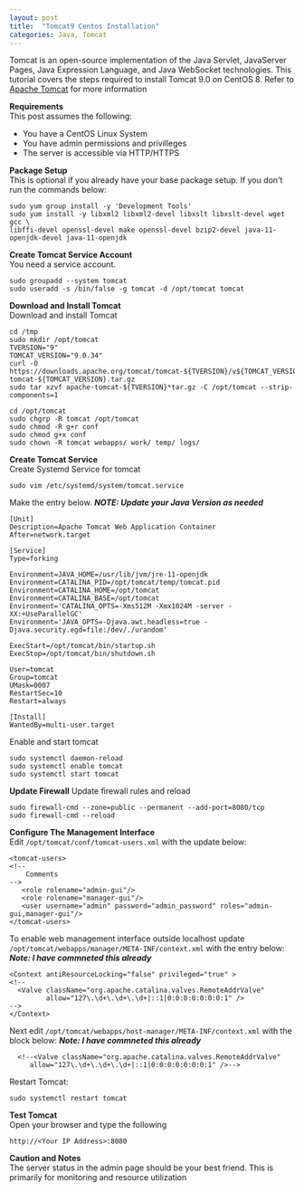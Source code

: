 ```yaml
---
layout: post
title:  "Tomcat9 Centos Installation"
categories: Java, Tomcat
---
```


Tomcat is an open-source implementation of the Java Servlet, JavaServer Pages, Java Expression Language, and Java WebSocket technologies.
This tutorial covers the steps required to install Tomcat 9.0 on CentOS 8. Refer to [Apache Tomcat](https://tomcat.apache.org/index.html)
for more information 

**Requirements**<br>
This post assumes the following:
* You have a CentOS Linux System
* You have admin permissions and privilleges
* The server is accessible via HTTP/HTTPS

**Package Setup**<br>
This is optional if you already have your base package setup. If you don't run the commands below:
```
sudo yum group install -y 'Development Tools'
sudo yum install -y libxml2 libxml2-devel libxslt libxslt-devel wget gcc \
libffi-devel openssl-devel make openssl-devel bzip2-devel java-11-openjdk-devel java-11-openjdk
```

**Create Tomcat Service Account**<br>
You need a service account.
```
sudo groupadd --system tomcat
sudo useradd -s /bin/false -g tomcat -d /opt/tomcat tomcat
```

**Download and Install Tomcat**<br>
Download and install Tomcat
```
cd /tmp
sudo mkdir /opt/tomcat
TVERSION="9"
TOMCAT_VERSION="9.0.34"
curl -O https://downloads.apache.org/tomcat/tomcat-${TVERSION}/v${TOMCAT_VERSION}/bin/apache-tomcat-${TOMCAT_VERSION}.tar.gz
sudo tar xzvf apache-tomcat-${TVERSION}*tar.gz -C /opt/tomcat --strip-components=1

cd /opt/tomcat
sudo chgrp -R tomcat /opt/tomcat
sudo chmod -R g+r conf
sudo chmod g+x conf
sudo chown -R tomcat webapps/ work/ temp/ logs/
```

**Create Tomcat Service**<br>
Create Systemd Service for tomcat
```
sudo vim /etc/systemd/system/tomcat.service
```
Make the entry below. ***NOTE: Update your Java Version as needed***
```
[Unit]
Description=Apache Tomcat Web Application Container
After=network.target

[Service]
Type=forking

Environment=JAVA_HOME=/usr/lib/jvm/jre-11-openjdk
Environment=CATALINA_PID=/opt/tomcat/temp/tomcat.pid
Environment=CATALINA_HOME=/opt/tomcat
Environment=CATALINA_BASE=/opt/tomcat
Environment='CATALINA_OPTS=-Xms512M -Xmx1024M -server -XX:+UseParallelGC'
Environment='JAVA_OPTS=-Djava.awt.headless=true -Djava.security.egd=file:/dev/./urandom'

ExecStart=/opt/tomcat/bin/startup.sh
ExecStop=/opt/tomcat/bin/shutdown.sh

User=tomcat
Group=tomcat
UMask=0007
RestartSec=10
Restart=always

[Install]
WantedBy=multi-user.target
```
Enable and start tomcat
```
sudo systemctl daemon-reload
sudo systemctl enable tomcat
sudo systemctl start tomcat
```

**Update Firewall**
Update firewall rules and reload
```
sudo firewall-cmd --zone=public --permanent --add-port=8080/tcp
sudo firewall-cmd --reload
```

**Configure The Management Interface**<br> 
Edit ```/opt/tomcat/conf/tomcat-users.xml``` with the update below:
``` 
<tomcat-users>
<!--
    Comments
-->
   <role rolename="admin-gui"/>
   <role rolename="manager-gui"/>
   <user username="admin" password="admin_password" roles="admin-gui,manager-gui"/>
</tomcat-users>
```

To enable web management interface outside localhost update ```/opt/tomcat/webapps/manager/META-INF/context.xml```
with the entry below: ***Note: I have commneted this already***
```
<Context antiResourceLocking="false" privileged="true" >
<!--
  <Valve className="org.apache.catalina.valves.RemoteAddrValve"
         allow="127\.\d+\.\d+\.\d+|::1|0:0:0:0:0:0:0:1" />
-->
</Context>
```
Next edit ```/opt/tomcat/webapps/host-manager/META-INF/context.xml``` with the block below: ***Note: I have commneted this already***
```
  <!--<Valve className="org.apache.catalina.valves.RemoteAddrValve"
     allow="127\.\d+\.\d+\.\d+|::1|0:0:0:0:0:0:0:1" />-->
```

Restart Tomcat:
```
sudo systemctl restart tomcat
```

**Test Tomcat**<br>
Open your browser and type the following
```
http://<Your IP Address>:8080
```

**Caution and Notes**<br>
The server status in the admin page should be your best friend. This is primarily for monitoring and resource utilization
```
